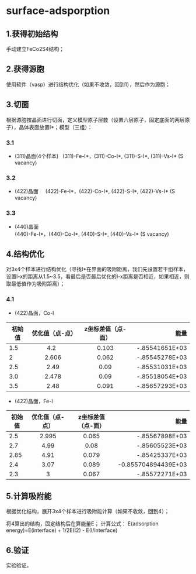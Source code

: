 # surface-adsporption

## 1.获得初始结构
手动建立FeCo2S4结构；

## 2.获得源胞
使用软件（vasp）进行结构优化（如果不收敛，回到1），然后作为源胞；

## 3.切面
根据源胞按晶面进行切面，定义模型原子层数（设置六层原子，固定底面的两层原子），晶体表面放置I*；模型（三组）：

### 3.1
- (311)晶面(4个样本)   
   (311)-Fe-I*，(311)-Co-I*, (311)-S-I*, (311)-Vs-I* (S vacancy)

### 3.2
- (422)晶面    
 (422)-Fe-I*，(422)-Co-I*, (422)-S-I*, (422)-Vs-I* (S vacancy)

### 3.3 
- (440)晶面    
 (440)-Fe-I*，(440)-Co-I*, (440)-S-I*, (440)-Vs-I* (S vacancy)

## 4.结构优化
对3x4个样本进行结构优化（寻找I*在界面的吸附距离，我们先设置若干组样本，设置I-x的距离从1.5~3.5，看最后是否最后优化的I-x距离是否相近，如果相近，则取最低值作为吸附距离）；
### 4.1
- (422)晶面，Co-I  

|初始值 | 优化值（点-点） | z坐标差值（点-面）| 能量 |
| - | :-: | :-:  |-: | 
|1.5 | 4.2   | 0.103| -.85541651E+03 |
|2   | 2.606 | 0.062|  -.85545278E+03 |
|2.5 | 2.49	 | 0.09 | -.85531031E+03 | 
|3.0 | 2.478 | 0.09 | -.85518054E+03 |
|3.5 | 2.48	 | 0.091| -.85657293E+03 |

- (422)晶面，Fe-I 

|初始值 | 优化值（点-点） | z坐标差值（点-面）| 能量 |
| - | :-: | :-:  |-: | 
|2.5 | 2.995  | 0.065| -.85567898E+03 |
|2.7 | 4.99   | 0.08 | -.85605523E+03 |
|2.85 | 4.91  | 0.079 | -.85425337E+03 | 
|2.4 | 3.07	  | 0.089 | -0.855704894439E+03 |
|2.3 | 3	     | 0.067| -.85572271E+03 |


## 5.计算吸附能
根据优化结构，展开3x4个样本进行吸附能计算（如果不收敛，回到4）；

将4算出的结构，固定结构后在算能量E；
计算公式：
E(adsorption energy)=E(interface) + 1/2E(I2) - E(I/interface)

## 6.验证
实验验证。
